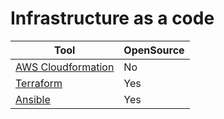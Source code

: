 
# Infrastructure as a code

| Tool                                                                              | OpenSource |
|-----------------------------------------------------------------------------------|------------|
| [AWS Cloudformation](../../2_AWSComponents/9_InfrastructureAsCode/AWSCloudFormation) | No         |
| [Terraform](https://www.terraform.io/)                                            | Yes        |
| [Ansible](https://www.ansible.com/)                                               | Yes        |
